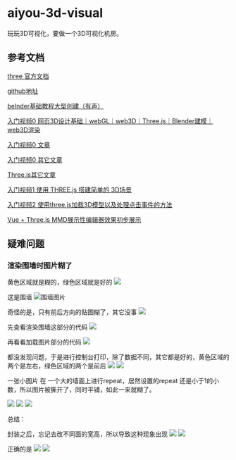 # aiyou-3d-visual
玩玩3D可视化，要做一个3D可视化机房。

## 参考文档

[three 官方文档](https://threejs.org/docs/index.html#api/zh/)

[github地址](https://github.com/mrdoob/three.js)

[belnder基础教程大型创建（有声）](https://www.bilibili.com/video/BV1GK411P7M3?from=search&seid=13620439506336912099)

[入门视频0 网页3D设计基础｜webGL｜web3D｜Three.js｜Blender建模｜web3D渲染](https://www.bilibili.com/video/BV1U54y1i7Zf?p=2)

[入门视频0 文章](https://juejin.cn/post/6854573206708158471)

[入门视频0 其它文章](https://juejin.cn/post/6844903981450264584)

[Three.js其它文章](http://www.hewebgl.com/article/articledir/1)

[入门视频1 使用 THREE.js 搭建简单的 3D场景](https://www.bilibili.com/video/av78213651?spm_id_from=333.788.b_765f64657363.1)

[入门视频2 使用three.js加载3D模型以及处理点击事件的方法 ](https://www.bilibili.com/video/BV1ZJ411C7F6?from=search&seid=15885332407287474731)

[Vue + Three.js MMD展示性编辑器效果初步展示](https://www.bilibili.com/video/BV1Ef4y1D7WG/?spm_id_from=333.788.videocard.6)

## 疑难问题

### 渲染围墙时图片糊了

黄色区域就是糊的，绿色区域就是好的
![](./README_SOURCE/images/202101241615.png)

这是围墙
![围墙图片](./README_SOURCE/images/wall.png)

奇怪的是，只有前后方向的贴图糊了，其它没事
![](./README_SOURCE/images/20210124161722.png)



先查看渲染围墙这部分的代码
![](./README_SOURCE/images/20210124161646.png)

再看看加载图片部分的代码
![](./README_SOURCE/images/20210124161704.png)

都没发现问题，于是进行控制台打印，除了数据不同，其它都是好的，黄色区域的两个是左右，绿色区域的两个是前后
![](./README_SOURCE/images/20210124161739.png)
![](./README_SOURCE/images/20210124161748.png)

一张小图片 在 一个大的墙面上进行repeat，居然设置的repeat 还是小于1的小数，所以图片被撕开了，同时平铺，如此一来就糊了。

![](./README_SOURCE/images/20210124161823.png)
![](./README_SOURCE/images/20210124161833.png)
![](./README_SOURCE/images/20210124161845.png)

总结：

封装之后，忘记去改不同面的宽高，所以导致这种现象出现
![](./README_SOURCE/images/20210124161823.png)
![](./README_SOURCE/images/20210124161722.png)


正确的是
![](./README_SOURCE/images/20210124163343.png)
![](./README_SOURCE/images/20210124163441.png)


